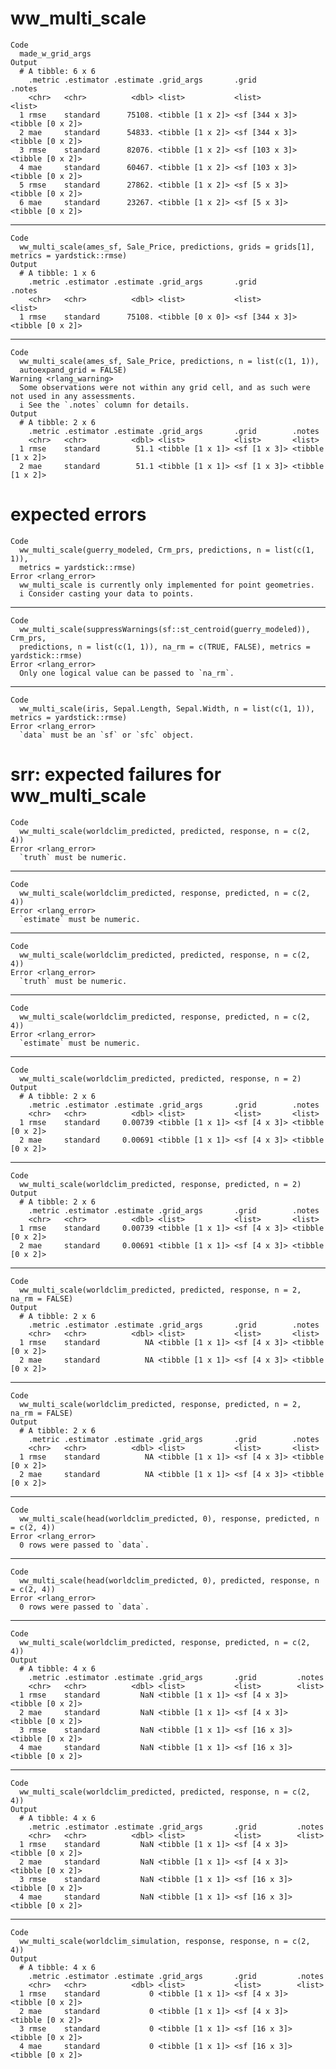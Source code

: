 # ww_multi_scale

    Code
      made_w_grid_args
    Output
      # A tibble: 6 x 6
        .metric .estimator .estimate .grid_args       .grid          .notes          
        <chr>   <chr>          <dbl> <list>           <list>         <list>          
      1 rmse    standard      75108. <tibble [1 x 2]> <sf [344 x 3]> <tibble [0 x 2]>
      2 mae     standard      54833. <tibble [1 x 2]> <sf [344 x 3]> <tibble [0 x 2]>
      3 rmse    standard      82076. <tibble [1 x 2]> <sf [103 x 3]> <tibble [0 x 2]>
      4 mae     standard      60467. <tibble [1 x 2]> <sf [103 x 3]> <tibble [0 x 2]>
      5 rmse    standard      27862. <tibble [1 x 2]> <sf [5 x 3]>   <tibble [0 x 2]>
      6 mae     standard      23267. <tibble [1 x 2]> <sf [5 x 3]>   <tibble [0 x 2]>

---

    Code
      ww_multi_scale(ames_sf, Sale_Price, predictions, grids = grids[1], metrics = yardstick::rmse)
    Output
      # A tibble: 1 x 6
        .metric .estimator .estimate .grid_args       .grid          .notes          
        <chr>   <chr>          <dbl> <list>           <list>         <list>          
      1 rmse    standard      75108. <tibble [0 x 0]> <sf [344 x 3]> <tibble [0 x 2]>

---

    Code
      ww_multi_scale(ames_sf, Sale_Price, predictions, n = list(c(1, 1)),
      autoexpand_grid = FALSE)
    Warning <rlang_warning>
      Some observations were not within any grid cell, and as such were not used in any assessments.
      i See the `.notes` column for details.
    Output
      # A tibble: 2 x 6
        .metric .estimator .estimate .grid_args       .grid        .notes          
        <chr>   <chr>          <dbl> <list>           <list>       <list>          
      1 rmse    standard        51.1 <tibble [1 x 1]> <sf [1 x 3]> <tibble [1 x 2]>
      2 mae     standard        51.1 <tibble [1 x 1]> <sf [1 x 3]> <tibble [1 x 2]>

# expected errors

    Code
      ww_multi_scale(guerry_modeled, Crm_prs, predictions, n = list(c(1, 1)),
      metrics = yardstick::rmse)
    Error <rlang_error>
      ww_multi_scale is currently only implemented for point geometries.
      i Consider casting your data to points.

---

    Code
      ww_multi_scale(suppressWarnings(sf::st_centroid(guerry_modeled)), Crm_prs,
      predictions, n = list(c(1, 1)), na_rm = c(TRUE, FALSE), metrics = yardstick::rmse)
    Error <rlang_error>
      Only one logical value can be passed to `na_rm`.

---

    Code
      ww_multi_scale(iris, Sepal.Length, Sepal.Width, n = list(c(1, 1)), metrics = yardstick::rmse)
    Error <rlang_error>
      `data` must be an `sf` or `sfc` object.

# srr: expected failures for ww_multi_scale

    Code
      ww_multi_scale(worldclim_predicted, predicted, response, n = c(2, 4))
    Error <rlang_error>
      `truth` must be numeric.

---

    Code
      ww_multi_scale(worldclim_predicted, response, predicted, n = c(2, 4))
    Error <rlang_error>
      `estimate` must be numeric.

---

    Code
      ww_multi_scale(worldclim_predicted, predicted, response, n = c(2, 4))
    Error <rlang_error>
      `truth` must be numeric.

---

    Code
      ww_multi_scale(worldclim_predicted, response, predicted, n = c(2, 4))
    Error <rlang_error>
      `estimate` must be numeric.

---

    Code
      ww_multi_scale(worldclim_predicted, predicted, response, n = 2)
    Output
      # A tibble: 2 x 6
        .metric .estimator .estimate .grid_args       .grid        .notes          
        <chr>   <chr>          <dbl> <list>           <list>       <list>          
      1 rmse    standard     0.00739 <tibble [1 x 1]> <sf [4 x 3]> <tibble [0 x 2]>
      2 mae     standard     0.00691 <tibble [1 x 1]> <sf [4 x 3]> <tibble [0 x 2]>

---

    Code
      ww_multi_scale(worldclim_predicted, response, predicted, n = 2)
    Output
      # A tibble: 2 x 6
        .metric .estimator .estimate .grid_args       .grid        .notes          
        <chr>   <chr>          <dbl> <list>           <list>       <list>          
      1 rmse    standard     0.00739 <tibble [1 x 1]> <sf [4 x 3]> <tibble [0 x 2]>
      2 mae     standard     0.00691 <tibble [1 x 1]> <sf [4 x 3]> <tibble [0 x 2]>

---

    Code
      ww_multi_scale(worldclim_predicted, predicted, response, n = 2, na_rm = FALSE)
    Output
      # A tibble: 2 x 6
        .metric .estimator .estimate .grid_args       .grid        .notes          
        <chr>   <chr>          <dbl> <list>           <list>       <list>          
      1 rmse    standard          NA <tibble [1 x 1]> <sf [4 x 3]> <tibble [0 x 2]>
      2 mae     standard          NA <tibble [1 x 1]> <sf [4 x 3]> <tibble [0 x 2]>

---

    Code
      ww_multi_scale(worldclim_predicted, response, predicted, n = 2, na_rm = FALSE)
    Output
      # A tibble: 2 x 6
        .metric .estimator .estimate .grid_args       .grid        .notes          
        <chr>   <chr>          <dbl> <list>           <list>       <list>          
      1 rmse    standard          NA <tibble [1 x 1]> <sf [4 x 3]> <tibble [0 x 2]>
      2 mae     standard          NA <tibble [1 x 1]> <sf [4 x 3]> <tibble [0 x 2]>

---

    Code
      ww_multi_scale(head(worldclim_predicted, 0), response, predicted, n = c(2, 4))
    Error <rlang_error>
      0 rows were passed to `data`.

---

    Code
      ww_multi_scale(head(worldclim_predicted, 0), predicted, response, n = c(2, 4))
    Error <rlang_error>
      0 rows were passed to `data`.

---

    Code
      ww_multi_scale(worldclim_predicted, response, predicted, n = c(2, 4))
    Output
      # A tibble: 4 x 6
        .metric .estimator .estimate .grid_args       .grid         .notes          
        <chr>   <chr>          <dbl> <list>           <list>        <list>          
      1 rmse    standard         NaN <tibble [1 x 1]> <sf [4 x 3]>  <tibble [0 x 2]>
      2 mae     standard         NaN <tibble [1 x 1]> <sf [4 x 3]>  <tibble [0 x 2]>
      3 rmse    standard         NaN <tibble [1 x 1]> <sf [16 x 3]> <tibble [0 x 2]>
      4 mae     standard         NaN <tibble [1 x 1]> <sf [16 x 3]> <tibble [0 x 2]>

---

    Code
      ww_multi_scale(worldclim_predicted, predicted, response, n = c(2, 4))
    Output
      # A tibble: 4 x 6
        .metric .estimator .estimate .grid_args       .grid         .notes          
        <chr>   <chr>          <dbl> <list>           <list>        <list>          
      1 rmse    standard         NaN <tibble [1 x 1]> <sf [4 x 3]>  <tibble [0 x 2]>
      2 mae     standard         NaN <tibble [1 x 1]> <sf [4 x 3]>  <tibble [0 x 2]>
      3 rmse    standard         NaN <tibble [1 x 1]> <sf [16 x 3]> <tibble [0 x 2]>
      4 mae     standard         NaN <tibble [1 x 1]> <sf [16 x 3]> <tibble [0 x 2]>

---

    Code
      ww_multi_scale(worldclim_simulation, response, response, n = c(2, 4))
    Output
      # A tibble: 4 x 6
        .metric .estimator .estimate .grid_args       .grid         .notes          
        <chr>   <chr>          <dbl> <list>           <list>        <list>          
      1 rmse    standard           0 <tibble [1 x 1]> <sf [4 x 3]>  <tibble [0 x 2]>
      2 mae     standard           0 <tibble [1 x 1]> <sf [4 x 3]>  <tibble [0 x 2]>
      3 rmse    standard           0 <tibble [1 x 1]> <sf [16 x 3]> <tibble [0 x 2]>
      4 mae     standard           0 <tibble [1 x 1]> <sf [16 x 3]> <tibble [0 x 2]>

